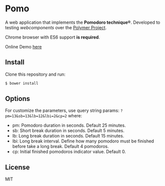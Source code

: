 # Pomo

A web application that implements the **Pomodoro technique®**. Developed to testing *webcomponents* over the [Polymer Project](https://www.polymer-project.org).

Chrome browser with ES6 support **is required**.

Online Demo [here](https://erichnascimento.github.io/pomo)

## Install
Clone this repository and run:
```sh
$ bower install
```

## Options
For customize the parameters, use query string params: `?pm=13&sb=13&lb=12&lbi=2&cp=2`
where:

 * pm: Pomodoro duration in seconds. Default 25 minutes.
 * sb: Short break duration in seconds. Default 5 minutes.
 * lb: Long break duration in seconds. Default 15 minutes.
 * lbi: Long break interval. Define how many pomodoro must be finished before take a long break. Default 4 pomodoros.
 * cp: Initial finished pomodoros indicator value. Default 0.

## License
MIT
